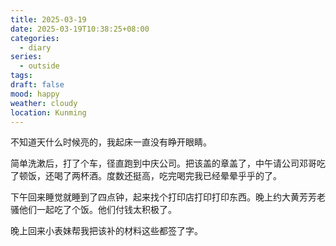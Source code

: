 ```yaml
---
title: 2025-03-19
date: 2025-03-19T10:38:25+08:00
categories:
  - diary
series:
  - outside
tags: 
draft: false
mood: happy
weather: cloudy
location: Kunming
---
```


不知道天什么时候亮的，我起床一直没有睁开眼睛。

简单洗漱后，打了个车，径直跑到中庆公司。把该盖的章盖了，中午请公司邓哥吃了顿饭，还喝了两杯酒。度数还挺高，吃完喝完我已经晕晕乎乎的了。

下午回来睡觉就睡到了四点钟，起来找个打印店打印打印东西。晚上约大黄芳芳老骚他们一起吃了个饭。他们付钱太积极了。

晚上回来小表妹帮我把该补的材料这些都签了字。
